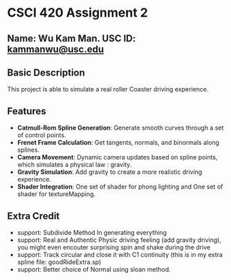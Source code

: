 # CSCI 420 Assignment 2
## Name: Wu Kam Man. USC ID: kammanwu@usc.edu
## Basic Description
This project is able to simulate a real roller Coaster driving experience.

## Features
- **Catmull-Rom Spline Generation**: Generate smooth curves through a set of control points.
- **Frenet Frame Calculation**: Get tangents, normals, and binormals along splines.
- **Camera Movement**: Dynamic camera updates based on spline points, which simulates a physical law : gravity.
- **Gravity Simulation**: Add gravity to create a more realistic driving experience.
- **Shader Integration**: One set of shader for phong lighting and One set of shader for textureMapping.

## Extra Credit
- support: Subdivide Method In generating everything
- support: Real and Authentic Physic driving feeling (add gravity driving), you might even encouter surprising spin and shake during the drive 
- support: Track circular and close it with C1 continuity (this is in my extra spline file: goodRideExtra.sp)
- support: Better choice of Normal using sloan method.
